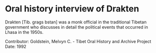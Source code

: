 # Oral history interview of Drakten


Drakten [Tib. grags bstan] was a monk official in the traditional Tibetan government who discusses in detail the political events that occurred in Lhasa in the 1950s.


Contributor:
                        Goldstein, Melvyn C. - Tibet Oral History and Archive Project  
Date:
1992  
